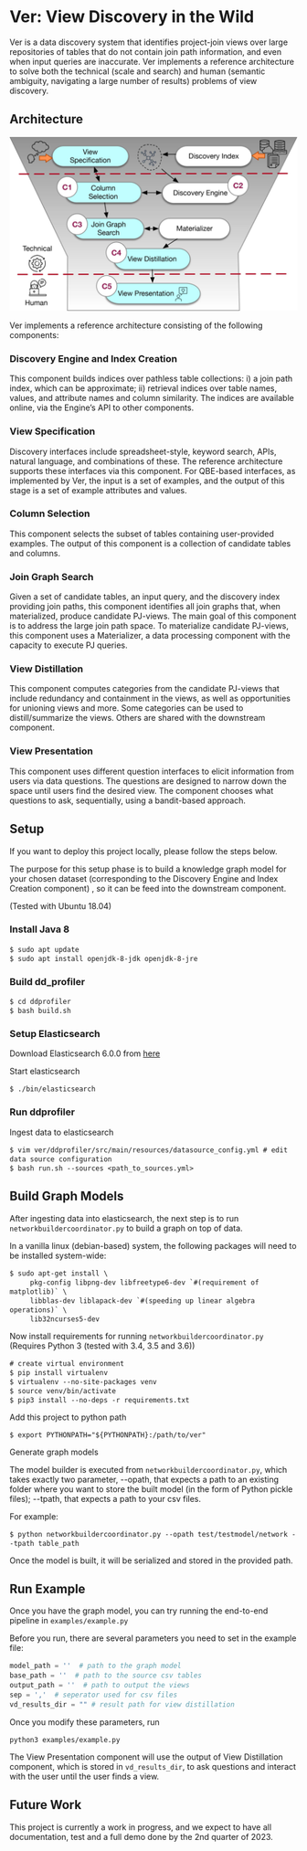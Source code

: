 # Ver: View Discovery in the Wild

Ver is a data discovery system that identifies project-join views over large repositories of tables that do not
contain join path information, and even when input queries are
inaccurate. Ver implements a reference architecture to solve both
the technical (scale and search) and human (semantic ambiguity,
navigating a large number of results) problems of view discovery.

## Architecture

![Architecture](https://raw.githubusercontent.com/TheDataStation/ver/main/architecture.jpeg)

Ver implements a reference architecture consisting of the following components:

### Discovery Engine and Index Creation
This component builds indices over pathless table
collections: i) a join path index, which can be approximate; ii)
retrieval indices over table names, values, and attribute names
and column similarity. The indices are available online, via the
Engine’s API to other components.

### View Specification 
Discovery interfaces include spreadsheet-style, keyword search, APIs, natural language, and combinations of these. 
The reference architecture supports these interfaces via this component. 
For QBE-based interfaces, as implemented by Ver, the input is a set of examples, and the output of this stage is 
a set of example attributes and values. 

### Column Selection
This component selects the subset of tables containing user-provided examples. The output of this component is a collection of candidate tables and columns.

### Join Graph Search
Given a set of candidate tables, an input query, and the discovery index providing join paths, 
this component identifies all join graphs that, when materialized, produce candidate PJ-views. 
The main goal of this component is to address the large join path space. 
To materialize candidate PJ-views, this component uses a Materializer, a data processing component with the capacity 
to execute PJ queries.

### View Distillation 
This component computes categories from the candidate PJ-views that include
redundancy and containment in the views, as well as opportunities for unioning views and more. Some categories can be
used to distill/summarize the views. Others are
shared with the downstream component.

### View Presentation 
This component uses different question interfaces to elicit information from
users via data questions. The questions are designed to narrow
down the space until users find the desired view. The component chooses what questions to ask, sequentially,
using a bandit-based approach.


## Setup
If you want to deploy this project locally, please follow the steps below.

The purpose for this setup phase is to build a knowledge graph model for your chosen dataset 
(corresponding to the Discovery Engine and Index Creation component)
, so it can be feed into the downstream component.

(Tested with Ubuntu 18.04)

### Install Java 8
```shell
$ sudo apt update
$ sudo apt install openjdk-8-jdk openjdk-8-jre
```

### Build dd_profiler
```shell
$ cd ddprofiler
$ bash build.sh
```

### Setup Elasticsearch
Download Elasticsearch 6.0.0 from [here](https://www.elastic.co/downloads/past-releases/elasticsearch-6-0-0)

Start elasticsearch
```shell
$ ./bin/elasticsearch
```

### Run ddprofiler

Ingest data to elasticsearch

```shell
$ vim ver/ddprofiler/src/main/resources/datasource_config.yml # edit data source configuration
$ bash run.sh --sources <path_to_sources.yml>
```

## Build Graph Models
After ingesting data into elasticsearch, the next step is to run `networkbuildercoordinator.py` to build a graph on top of data.

In a vanilla linux (debian-based) system, the following packages will need to be installed system-wide:
```shell
$ sudo apt-get install \
     pkg-config libpng-dev libfreetype6-dev `#(requirement of matplotlib)` \
     libblas-dev liblapack-dev `#(speeding up linear algebra operations)` \
     lib32ncurses5-dev
```
Now install requirements for running `networkbuildercoordinator.py` (Requires Python 3 (tested with 3.4, 3.5 and 3.6))
```shell
# create virtual environment
$ pip install virtualenv
$ virtualenv --no-site-packages venv
$ source venv/bin/activate 
$ pip3 install --no-deps -r requirements.txt
```

Add this project to python path
```shell
$ export PYTHONPATH="${PYTHONPATH}:/path/to/ver"
```

Generate graph models

The model builder is executed from `networkbuildercoordinator.py`, which takes exactly two parameter, 
--opath, that expects a path to an existing folder where you want to store the built model (in the form of Python pickle files); 
--tpath, that expects a path to your csv files.

For example:

```shell
$ python networkbuildercoordinator.py --opath test/testmodel/network --tpath table_path
```
Once the model is built, it will be serialized and stored in the provided path.

## Run Example

Once you have the graph model, you can try running the end-to-end pipeline in `examples/example.py`

Before you run, there are several parameters you need to set in the example file:

```python
model_path = ''  # path to the graph model
base_path = ''  # path to the source csv tables
output_path = ''  # path to output the views
sep = ','  # seperator used for csv files
vd_results_dir = "" # result path for view distillation
```

Once you modify these parameters, run

```
python3 examples/example.py
```

The View Presentation component will use the output of View Distillation component,
which is stored in `vd_results_dir`, to ask questions and interact with the user until the user finds a view.

## Future Work

This project is currently a work in progress, and we expect to have all documentation, test and a full demo 
done by the 2nd quarter of 2023.
